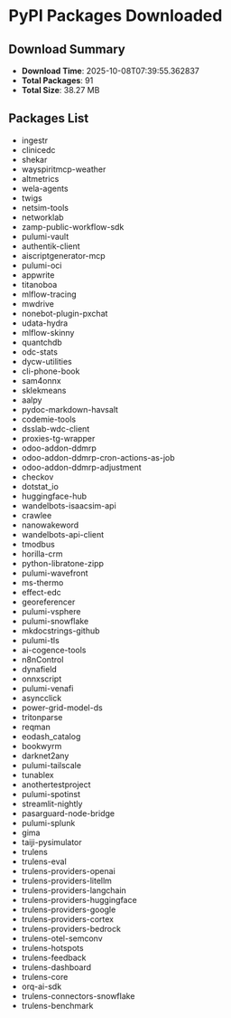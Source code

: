 # PyPI Packages Downloaded

## Download Summary
- **Download Time**: 2025-10-08T07:39:55.362837
- **Total Packages**: 91
- **Total Size**: 38.27 MB

## Packages List
- ingestr
- clinicedc
- shekar
- wayspiritmcp-weather
- altmetrics
- wela-agents
- twigs
- netsim-tools
- networklab
- zamp-public-workflow-sdk
- pulumi-vault
- authentik-client
- aiscriptgenerator-mcp
- pulumi-oci
- appwrite
- titanoboa
- mlflow-tracing
- mwdrive
- nonebot-plugin-pxchat
- udata-hydra
- mlflow-skinny
- quantchdb
- odc-stats
- dycw-utilities
- cli-phone-book
- sam4onnx
- sklekmeans
- aalpy
- pydoc-markdown-havsalt
- codemie-tools
- dsslab-wdc-client
- proxies-tg-wrapper
- odoo-addon-ddmrp
- odoo-addon-ddmrp-cron-actions-as-job
- odoo-addon-ddmrp-adjustment
- checkov
- dotstat_io
- huggingface-hub
- wandelbots-isaacsim-api
- crawlee
- nanowakeword
- wandelbots-api-client
- tmodbus
- horilla-crm
- python-libratone-zipp
- pulumi-wavefront
- ms-thermo
- effect-edc
- georeferencer
- pulumi-vsphere
- pulumi-snowflake
- mkdocstrings-github
- pulumi-tls
- ai-cogence-tools
- n8nControl
- dynafield
- onnxscript
- pulumi-venafi
- asyncclick
- power-grid-model-ds
- tritonparse
- reqman
- eodash_catalog
- bookwyrm
- darknet2any
- pulumi-tailscale
- tunablex
- anothertestproject
- pulumi-spotinst
- streamlit-nightly
- pasarguard-node-bridge
- pulumi-splunk
- gima
- taiji-pysimulator
- trulens
- trulens-eval
- trulens-providers-openai
- trulens-providers-litellm
- trulens-providers-langchain
- trulens-providers-huggingface
- trulens-providers-google
- trulens-providers-cortex
- trulens-providers-bedrock
- trulens-otel-semconv
- trulens-hotspots
- trulens-feedback
- trulens-dashboard
- trulens-core
- orq-ai-sdk
- trulens-connectors-snowflake
- trulens-benchmark
